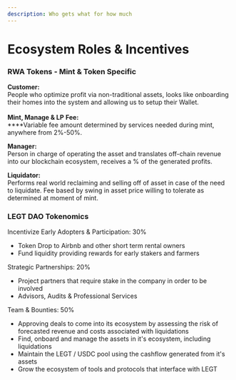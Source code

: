 ```yaml
---
description: Who gets what for how much
---
```


# Ecosystem Roles & Incentives

### **RWA Tokens - Mint & Token Specific**

**Customer:** \
People who optimize profit via non-traditional assets, looks like onboarding their homes into the system and allowing us to setup their Wallet. \
\
**Mint, Manage & LP** **Fee:**\
****Variable fee amount determined by services needed during mint, anywhere from 2%-50%.

**Manager:** \
Person in charge of operating the asset and translates off-chain revenue into our blockchain ecosystem, receives a % of the generated profits.

**Liquidator:**\
Performs real world reclaiming and selling off of asset in case of the need to liquidate.  Fee based by swing in asset price willing to tolerate as determined at moment of mint.&#x20;



### **LEGT DAO Tokenomics**&#x20;

Incentivize Early Adopters & Participation: 30%

* Token Drop to Airbnb and other short term rental owners
* Fund liquidity providing rewards for early stakers and farmers

Strategic Partnerships: 20%

* Project partners that require stake in the company in order to be involved
* Advisors, Audits & Professional Services

Team & Bounties: 50%

* Approving deals to come into its ecosystem by assessing the risk of forecasted revenue and costs associated with liquidations
* Find, onboard and manage the assets in it's ecosystem, including liquidations
* Maintain the LEGT / USDC pool using the cashflow generated from it's assets
* Grow the ecosystem of tools and protocols that interface with LEGT

